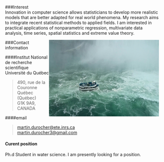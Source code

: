 <!-- Section -->
###Interest  
   Innovation in computer science allows statisticians to develop more realistic models that are better adapted for real world phenomena. My research aims to integrate recent statistical methods to applied fields. I am interested in practical applications of nonparametric regression, multivariate data analysis, time series, spatial statistics and extreme value theory.
    
<img src="files/niagara.jpg" alt='Niagara boat'
  style='width:360px;height:250px;float:right;'>
      
###Contact information
 
####Institut National de recherche scientifique <br> Université du Québec
> 490, rue de la Couronne <br>
  Québec (Québec) <br>
  G1K 9A9, CANADA <br>

####email

> martin.durocher@ete.inrs.ca <br>
  martin.durocher3@gmail.com

#### Curent position
   Ph.d Student in water science. I am presently looking for a position.